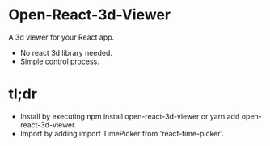 # Open-React-3d-Viewer

A 3d viewer for your React app.

- No react 3d library needed.
- Simple control process.

# tl;dr

- Install by executing npm install open-react-3d-viewer or yarn add open-react-3d-viewer.
- Import by adding import TimePicker from 'react-time-picker'.




